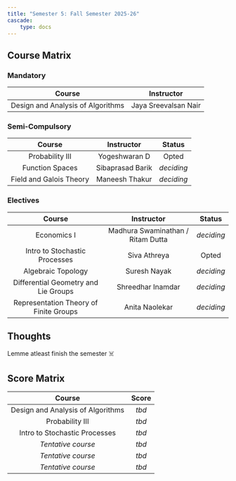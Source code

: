 ```yaml
---
title: "Semester 5: Fall Semester 2025-26"
cascade:
    type: docs
---
```


## Course Matrix

### Mandatory 

| Course | Instructor |
| :-: | :-: |
| Design and Analysis of Algorithms | Jaya Sreevalsan Nair |

### Semi-Compulsory

| Course | Instructor | Status |
| :-: | :-: | :-: |
| Probability III | Yogeshwaran D | Opted |
| Function Spaces | Sibaprasad Barik | *deciding* |
| Field and Galois Theory | Maneesh Thakur | *deciding* |

### Electives

| Course | Instructor | Status |
| :-: | :-: | :-: |
| Economics I | Madhura Swaminathan / Ritam Dutta | *deciding* |
| Intro to Stochastic Processes | Siva Athreya | Opted |
| Algebraic Topology | Suresh Nayak | *deciding* |
| Differential Geometry and Lie Groups | Shreedhar Inamdar | *deciding* |
| Representation Theory of Finite Groups | Anita Naolekar | *deciding* |

## Thoughts

Lemme atleast finish the semester ☠️

## Score Matrix

| Course | Score |
| :-: | :-: |
| Design and Analysis of Algorithms | *tbd* |
| Probability III | *tbd* |
| Intro to Stochastic Processes | *tbd* |
| *Tentative course* | *tbd* |
| *Tentative course* | *tbd* |
| *Tentative course* | *tbd* |
